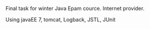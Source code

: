 Final task for winter Java Epam cource. Internet provider.

Using javaEE 7, tomcat, Logback, JSTL, JUnit
